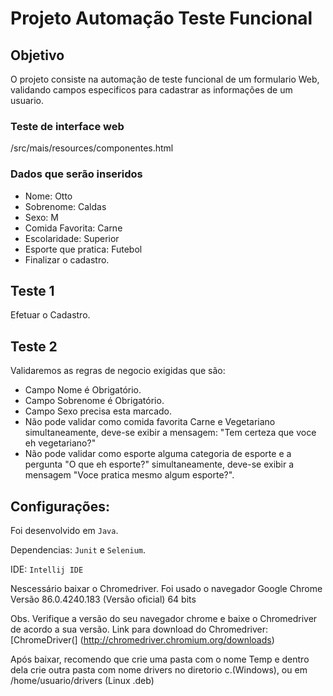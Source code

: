 # Projeto Automação Teste Funcional



## Objetivo

O projeto consiste na automação de teste funcional de um formulario Web, validando campos especificos para cadastrar as informações de um usuario.

### Teste de interface web

/src/mais/resources/componentes.html


### Dados que serão inseridos

- Nome: Otto
- Sobrenome: Caldas
- Sexo: M
- Comida Favorita: Carne
- Escolaridade: Superior
- Esporte que pratica: Futebol
- Finalizar o cadastro.


## Teste 1

Efetuar o Cadastro.


## Teste 2


Validaremos as regras de negocio exigidas que são:
- Campo Nome é Obrigatório.
- Campo Sobrenome é Obrigatório.
- Campo Sexo precisa esta marcado.
- Não pode validar como comida favorita Carne e Vegetariano simultaneamente, deve-se
exibir a mensagem: "Tem certeza que voce eh vegetariano?"
- Não pode validar como esporte alguma categoria de esporte e a pergunta "O que eh esporte?" 
simultaneamente, deve-se exibir a mensagem "Voce pratica mesmo algum esporte?".

## Configurações:

Foi desenvolvido em ```Java```. <p>
Dependencias: ```Junit``` e ```Selenium```.<p>
IDE: ```Intellij IDE```<p>
Nescessário baixar o Chromedriver. Foi usado o navegador Google Chrome Versão 86.0.4240.183 (Versão oficial) 64 bits<p>
Obs. Verifique a versão do seu navegador chrome e baixe o Chromedriver de acordo a sua versão.
Link para download do Chromedriver: [ChromeDriver(] (http://chromedriver.chromium.org/downloads)<p>
Após baixar, recomendo que crie uma pasta com o nome Temp e dentro dela crie outra pasta com nome drivers no diretorio c.(Windows), ou em /home/usuario/drivers (Linux .deb)

